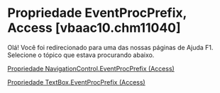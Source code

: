 
# Propriedade EventProcPrefix, Access [vbaac10.chm11040]

Olá! Você foi redirecionado para uma das nossas páginas de Ajuda F1. Selecione o tópico que estava procurando abaixo.

[Propriedade NavigationControl.EventProcPrefix (Access)](http://msdn.microsoft.com/library/d59c7baf-7614-821b-92ce-582d6f90441c%28Office.15%29.aspx)

[Propriedade TextBox.EventProcPrefix (Access)](http://msdn.microsoft.com/library/a8cd7cdc-605b-473c-95b1-9d1736e0ec96%28Office.15%29.aspx)

